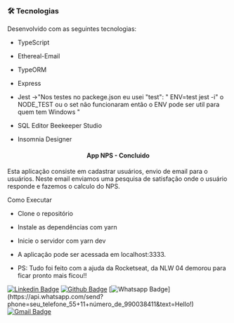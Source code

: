 ### 🛠 Tecnologias 

Desenvolvido com as seguintes tecnologias:

- TypeScript
- Ethereal-Email
- TypeORM
- Express

- Jest ->"Nos testes no packege.json eu usei "test": " ENV=test jest -i"
o NODE_TEST ou o set não funcionaram então o ENV pode ser util para quem tem Windows "

- SQL Editor Beekeeper Studio
- Insomnia Designer

<h4 align="center"> 
 App NPS -  Concluido
</h4>  Esta aplicação consiste em cadastrar usuários, envio de email para o usuários. 
Neste email enviamos uma pesquisa de satisfação onde o usuário responde e fazemos o calculo do NPS. 


Como Executar

* Clone o repositório
* Instale as dependências com yarn
* Inicie o servidor com yarn dev
* A aplicação pode ser acessada em localhost:3333.


* PS: Tudo foi feito com a ajuda da Rocketseat, da NLW 04 demorou para ficar pronto mais ficou!!


[![Linkedin Badge](https://img.shields.io/badge/-LinkedIn-blue?style=flat-square&logo=Linkedin&logoColor=white&link=link_do_seu_perfil_no_linkedin)](https://www.linkedin.com/in/diego-santos-lima-a2380899/)
[![Github Badge](https://img.shields.io/badge/-Github-000?style=flat-square&logo=Github&logoColor=white&link=link_do_seu_perfil_no_github)](https://github.com/Dihsl1986)
[![Whatsapp Badge](https://img.shields.io/badge/-Whatsapp-4CA143?style=flat-square&labelColor=4CA143&logo=whatsapp&logoColor=white&link=https://api.whatsapp.com/send?phone=seu_telefone_55+DDD+número_de_telefone&text=Hello!)](https://api.whatsapp.com/send?phone=seu_telefone_55+11+número_de_990038411&text=Hello!)
[![Gmail Badge](https://img.shields.io/badge/-Gmail-c14438?style=flat-square&logo=Gmail&logoColor=white&link=mailto:dihsl1986@gmail.com)](mailto:dihsl1986@gmail.com)
